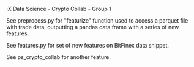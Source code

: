 iX Data Science - Crypto Collab - Group 1

See preprocess.py for "featurize" function used to access a parquet file with trade data, outputting a pandas data frame with a series of new features.

See features.py for set of new features on BitFinex data snippet.

See ps_crypto_collab for another feature.
